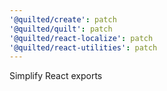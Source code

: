 ```yaml
---
'@quilted/create': patch
'@quilted/quilt': patch
'@quilted/react-localize': patch
'@quilted/react-utilities': patch
---
```


Simplify React exports
